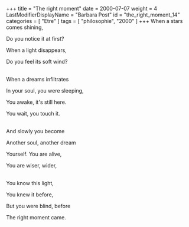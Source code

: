 +++
title = "The right moment"
date = 2000-07-07
weight = 4
LastModifierDisplayName = "Barbara Post"
id = "the_right_moment_14"
categories = [ "Etre" ]
tags = [ "philosophie", "2000" ]
+++
When a stars comes shining,

Do you notice it at first?

When a light disappears,

Do you feel its soft wind?

 \
When a dreams infiltrates

In your soul, you were sleeping,

You awake, it's still here.

You wait, you touch it.

 \
And slowly you become

Another soul, another dream

Yourself. You are alive,

You are wiser, wider,

 \
You know this light,

You knew it before,

But you were blind, before

The right moment came.
